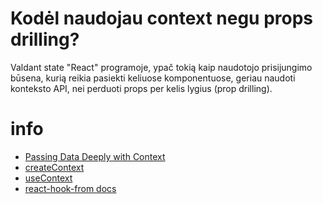 # Kodėl naudojau context negu props drilling?

Valdant state "React" programoje, ypač tokią kaip naudotojo prisijungimo būsena, kurią reikia pasiekti keliuose komponentuose, geriau naudoti konteksto API, nei perduoti props per kelis lygius (prop drilling).

# info

- [Passing Data Deeply with Context](https://react.dev/learn/passing-data-deeply-with-context)
- [createContext](https://react.dev/reference/react/createContext)
- [useContext](https://react.dev/reference/react/useContext)
- [react-hook-from docs](https://react-hook-form.com/)
